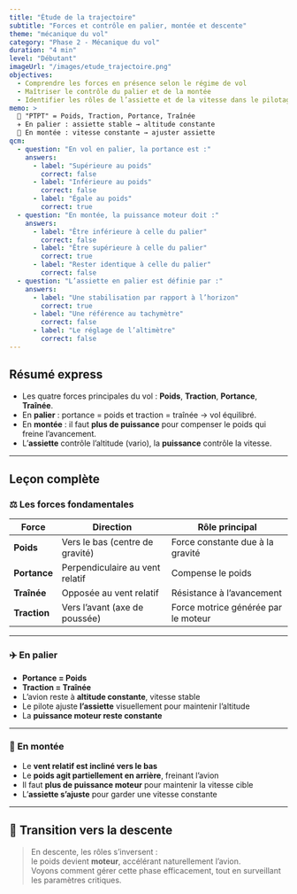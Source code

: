 ```yaml
---
title: "Étude de la trajectoire"
subtitle: "Forces et contrôle en palier, montée et descente"
theme: "mécanique du vol"
category: "Phase 2 - Mécanique du vol"
duration: "4 min"
level: "Débutant"
imageUrl: "/images/etude_trajectoire.png"
objectives:
  - Comprendre les forces en présence selon le régime de vol
  - Maîtriser le contrôle du palier et de la montée
  - Identifier les rôles de l’assiette et de la vitesse dans le pilotage
memo: >
  🧠 "PTPT" = Poids, Traction, Portance, Traînée  
  ✈️ En palier : assiette stable → altitude constante  
  🚀 En montée : vitesse constante → ajuster assiette
qcm:
  - question: "En vol en palier, la portance est :"
    answers:
      - label: "Supérieure au poids"
        correct: false
      - label: "Inférieure au poids"
        correct: false
      - label: "Égale au poids"
        correct: true
  - question: "En montée, la puissance moteur doit :"
    answers:
      - label: "Être inférieure à celle du palier"
        correct: false
      - label: "Être supérieure à celle du palier"
        correct: true
      - label: "Rester identique à celle du palier"
        correct: false
  - question: "L’assiette en palier est définie par :"
    answers:
      - label: "Une stabilisation par rapport à l’horizon"
        correct: true
      - label: "Une référence au tachymètre"
        correct: false
      - label: "Le réglage de l’altimètre"
        correct: false
---
```


## Résumé express

- Les quatre forces principales du vol : **Poids**, **Traction**, **Portance**, **Traînée**.
- En **palier** : portance = poids et traction = traînée → vol équilibré.
- En **montée** : il faut **plus de puissance** pour compenser le poids qui freine l’avancement.
- L’**assiette** contrôle l’altitude (vario), la **puissance** contrôle la vitesse.

---

## Leçon complète

### ⚖️ Les forces fondamentales

| Force        | Direction                       | Rôle principal                      |
| ------------ | ------------------------------- | ----------------------------------- |
| **Poids**    | Vers le bas (centre de gravité) | Force constante due à la gravité    |
| **Portance** | Perpendiculaire au vent relatif | Compense le poids                   |
| **Traînée**  | Opposée au vent relatif         | Résistance à l’avancement           |
| **Traction** | Vers l’avant (axe de poussée)   | Force motrice générée par le moteur |

---

### ✈️ En palier

- **Portance = Poids**
- **Traction = Traînée**
- L’avion reste à **altitude constante**, vitesse stable
- Le pilote ajuste **l’assiette** visuellement pour maintenir l’altitude
- La **puissance moteur reste constante**

---

### 🚀 En montée

- Le **vent relatif est incliné vers le bas**
- Le **poids agit partiellement en arrière**, freinant l’avion
- Il faut **plus de puissance moteur** pour maintenir la vitesse cible
- L’**assiette s’ajuste** pour garder une vitesse constante

---

## 🔁 Transition vers la descente

> En descente, les rôles s’inversent :  
> le poids devient **moteur**, accélérant naturellement l’avion.  
> Voyons comment gérer cette phase efficacement, tout en surveillant les paramètres critiques.
